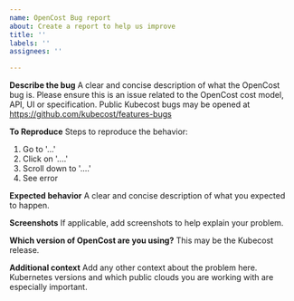 ```yaml
---
name: OpenCost Bug report
about: Create a report to help us improve
title: ''
labels: ''
assignees: ''

---
```


**Describe the bug**
A clear and concise description of what the OpenCost bug is. Please ensure this is an issue related to the OpenCost cost model, API, UI or specification. Public Kubecost bugs may be opened at https://github.com/kubecost/features-bugs

**To Reproduce**
Steps to reproduce the behavior:
1. Go to '...'
2. Click on '....'
3. Scroll down to '....'
4. See error

**Expected behavior**
A clear and concise description of what you expected to happen.

**Screenshots**
If applicable, add screenshots to help explain your problem.

**Which version of OpenCost are you using?**
This may be the Kubecost release.

**Additional context**
Add any other context about the problem here. Kubernetes versions and which public clouds you are working with are especially important.
